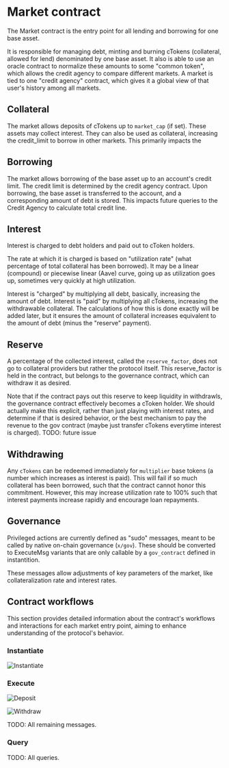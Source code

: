 # Market contract

The Market contract is the entry point for all lending and borrowing for one base asset.

It is responsible for managing debt, minting and burning cTokens (collateral, allowed for lend) denominated
by one base asset. It also is able to use an oracle contract to normalize these amounts
to some "common token", which allows the credit agency to compare different markets.
A market is tied to one "credit agency" contract, which gives it a global view
of that user's history among all markets.

## Collateral

The market allows deposits of cTokens up to `market_cap` (if set). These assets may
collect interest. They can also be used as collateral, increasing the credit_limit
to borrow in other markets. This primarily impacts the

## Borrowing

The market allows borrowing of the base asset up to an account's credit limit.
The credit limit is determined by the credit agency contract.
Upon borrowing, the base asset is transferred to the account, and a corresponding
amount of debt is stored.
This impacts future queries to the Credit Agency to calculate total credit line.

## Interest

Interest is charged to debt holders and paid out to cToken holders.

The rate at which it is charged is based on "utilization rate" (what percentage
of total collateral has been borrowed). It may be a linear (compound) or piecewise
linear (Aave) curve, going up as utilization goes up, sometimes very quickly at
high utilization.

Interest is "charged" by multiplying all debt, basically, increasing the amount of debt.
Interest is "paid" by multiplying all cTokens, increasing the withdrawable collateral.
The calculations of how this is done exactly will be added later, but it ensures the
amount of collateral increases equivalent to the amount of debt (minus the "reserve" payment).

## Reserve

A percentage of the collected interest, called the `reserve_factor`, does not go
to collateral providers but rather the protocol itself. This reserve_factor is held
in the contract, but belongs to the governance contract, which can withdraw it as desired.

Note that if the contract pays out this reserve to keep liquidity in withdrawls, the
governance contract effectively becomes a cToken holder. We should actually make this explicit,
rather than just playing with interest rates, and determine if that is desired behavior,
or the best mechanism to pay the revenue to the gov contract (maybe just transfer cTokens
everytime interest is charged). TODO: future issue

## Withdrawing

Any `cTokens` can be redeemed immediately for `multiplier` base tokens (a number which
increases as interest is paid). This will fail if so much collateral has been borrowed,
such that the contract cannot honor this commitment. However, this may increase utilization
rate to 100% such that interest payments increase rapidly and encourage loan repayments.

## Governance

Privileged actions are currently defined as "sudo" messages, meant to be called by
native on-chain governance (`x/gov`). These should be converted to ExecuteMsg variants
that are only callable by a `gov_contract` defined in instantition.

These messages allow adjustments of key parameters of the market, like collateralization
rate and interest rates.

## Contract workflows

This section provides detailed information about the contract's workflows and interactions for each market entry point, aiming to enhance understanding of the protocol's behavior.

### Instantiate

![Instantiate](assets/instantiate.png "instantiate")

### Execute

![Deposit](assets/deposit.png "deposit")

![Withdraw](assets/withdraw.png "withdraw")

TODO: All remaining messages.

### Query

TODO: All queries.
